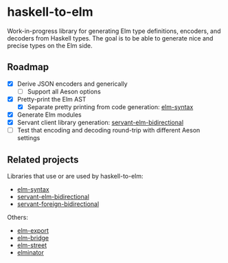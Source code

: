 # haskell-to-elm

Work-in-progress library for generating Elm type definitions, encoders, and
decoders from Haskell types. The goal is to be able to generate nice and
precise types on the Elm side.

## Roadmap

- [x] Derive JSON encoders and generically
  - [ ] Support all Aeson options
- [x] Pretty-print the Elm AST
  - [x] Separate pretty printing from code generation: [elm-syntax](https://github.com/folq/elm-syntax)
- [x] Generate Elm modules
- [x] Servant client library generation: [servant-elm-bidirectional](https://github.com/folq/servant-elm-bidirectional)
- [ ] Test that encoding and decoding round-trip with different Aeson settings

## Related projects

Libraries that use or are used by haskell-to-elm:
- [elm-syntax](https://github.com/folq/elm-syntax)
- [servant-elm-bidirectional](https://github.com/folq/servant-elm-bidirectional)
- [servant-foreign-bidirectional](https://github.com/folq/servant-foreign-bidirectional)

Others:
- [elm-export](http://hackage.haskell.org/package/elm-export)
- [elm-bridge](http://hackage.haskell.org/package/elm-bridge)
- [elm-street](http://hackage.haskell.org/package/elm-street)
- [elminator](https://github.com/sras/elminator)
